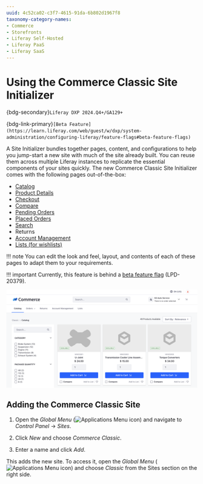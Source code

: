 ```yaml
---
uuid: 4c52ca02-c3f7-4615-91da-6b802d1967f8
taxonomy-category-names:
- Commerce
- Storefronts
- Liferay Self-Hosted
- Liferay PaaS
- Liferay SaaS
---
```


# Using the Commerce Classic Site Initializer

{bdg-secondary}`Liferay DXP 2024.Q4+/GA129+`

{bdg-link-primary}`[Beta Feature](https://learn.liferay.com/web/guest/w/dxp/system-administration/configuring-liferay/feature-flags#beta-feature-flags)`

A Site Initializer bundles together pages, content, and configurations to help you jump-start a new site with much of the site already built. You can reuse them across multiple Liferay instances to replicate the essential components of your sites quickly. The new Commerce Classic Site Initializer comes with the following pages out-of-the-box:

- [Catalog](../creating-store-content/commerce-storefront-pages/catalog.md)
- [Product Details](../creating-store-content/commerce-storefront-pages/product-details.md)
- [Checkout](../creating-store-content/commerce-storefront-pages/checkout.md)
- [Compare](../creating-store-content/commerce-storefront-pages/compare.md)
- [Pending Orders](../creating-store-content/commerce-storefront-pages/pending-orders.md)
- [Placed Orders](../creating-store-content/commerce-storefront-pages/placed-orders.md)
- [Search](../creating-store-content/commerce-storefront-pages/search.md)
- Returns 
- [Account Management](../creating-store-content/commerce-storefront-pages/account-management.md)
- [Lists (for wishlists)](../creating-store-content/commerce-storefront-pages/lists.md)

!!! note
    You can edit the look and feel, layout, and contents of each of these pages to adapt them to your requirements.

!!! important
    Currently, this feature is behind a [beta feature flag](https://learn.liferay.com/web/guest/w/dxp/system-administration/configuring-liferay/feature-flags#beta-feature-flags) (LPD-20379).

![The Commerce Classic Site Initializer comes with all the necessary pages out-of-the-box.](./using-the-commerce-classic-site-initializer/images/01.png)

## Adding the Commerce Classic Site

1. Open the *Global Menu* (![Applications Menu icon](../images/icon-applications-menu.png)) and navigate to *Control Panel* &rarr; *Sites*.

1. Click *New* and choose *Commerce Classic*.

1. Enter a name and click *Add*.

This adds the new site. To access it, open the *Global Menu* (![Applications Menu icon](../images/icon-applications-menu.png)) and choose *Classic* from the Sites section on the right side.

